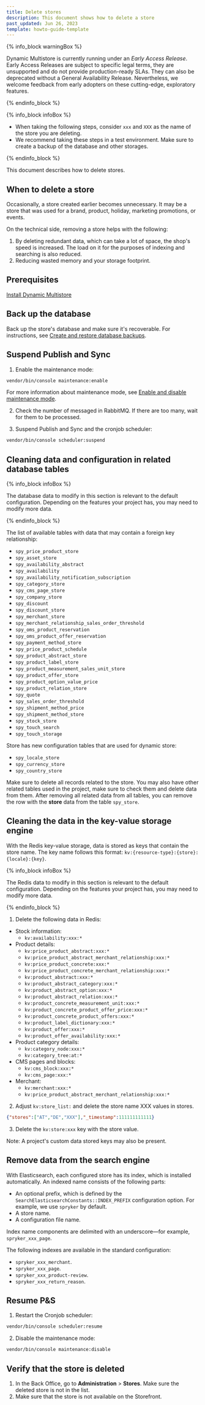 ```yaml
---
title: Delete stores
description: This document shows how to delete a store
past_updated: Jun 26, 2023
template: howto-guide-template
---
```


{% info_block warningBox %}

Dynamic Multistore is currently running under an *Early Access Release*. Early Access Releases are subject to specific legal terms, they are unsupported and do not provide production-ready SLAs. They can also be deprecated without a General Availability Release. Nevertheless, we welcome feedback from early adopters on these cutting-edge, exploratory features.

{% endinfo_block %}

{% info_block infoBox %}

* When taking the following steps, consider `xxx` and `XXX` as the name of the store you are deleting.
* We recommend taking these steps in a test environment. Make sure to create a backup of the database and other storages.

{% endinfo_block %}

This document describes how to delete stores.

## When to delete a store

Occasionally, a store created earlier becomes unnecessary. It may be a store that was used for a brand, product, holiday, marketing promotions, or events.

On the technical side, removing a store helps with the following:
1. By deleting redundant data, which can take a lot of space, the shop's speed is increased. The load on it for the purposes of indexing and searching is also reduced.
2. Reducing wasted memory and your storage footprint.

## Prerequisites

[Install Dynamic Multistore](/docs/pbc/all/dynamic-multistore/{{page.version}}/base-shop/install-and-upgrade/install-features/install-dynamic-multistore.html)


## Back up the database

Back up the store's database and make sure it's recoverable. For instructions, see [Create and restore database backups](/docs/cloud/dev/spryker-cloud-commerce-os/create-and-restore-database-backups.html).

## Suspend Publish and Sync

1. Enable the maintenance mode:
```bash
vendor/bin/console maintenance:enable
```

For more information about maintenance mode, see [Enable and disable maintenance mode](/docs/cloud/dev/spryker-cloud-commerce-os/manage-maintenance-mode/enable-and-disable-maintenance-mode.html).

2. Check the number of messaged in RabbitMQ. If there are too many, wait for them to be processed.

3. Suspend Publish and Sync and the cronjob scheduler:

```bash
vendor/bin/console scheduler:suspend
```


## Cleaning data and configuration in related database tables

{% info_block infoBox %}

The database data to modify in this section is relevant to the default configuration. Depending on the features your project has, you may need to modify more data.

{% endinfo_block %}


The list of available tables with data that may contain a foreign key relationship:
- `spy_price_product_store`
- `spy_asset_store`
- `spy_availability_abstract`
- `spy_availability`
- `spy_availability_notification_subscription`
- `spy_category_store`
- `spy_cms_page_store`
- `spy_company_store`
- `spy_discount`
- `spy_discount_store`
- `spy_merchant_store`
- `spy_merchant_relationship_sales_order_threshold`
- `spy_oms_product_reservation`
- `spy_oms_product_offer_reservation`
- `spy_payment_method_store`
- `spy_price_product_schedule`
- `spy_product_abstract_store`
- `spy_product_label_store`
- `spy_product_measurement_sales_unit_store`
- `spy_product_offer_store`
- `spy_product_option_value_price`
- `spy_product_relation_store`
- `spy_quote`
- `spy_sales_order_threshold`
- `spy_shipment_method_price`
- `spy_shipment_method_store`
- `spy_stock_store`
- `spy_touch_search`
- `spy_touch_storage`

Store has new configuration tables that are used for dynamic store:
- `spy_locale_store`
- `spy_currency_store`
- `spy_country_store`

Make sure to delete all records related to the store. You may also have other related tables used in the project, make sure to check them and delete data from them.
After removing all related data from all tables, you can remove the row with the **store** data from the table `spy_store`.

## Cleaning the data in the key-value storage engine

With the Redis key-value storage, data is stored as keys that contain the store name. The key name follows this format: `kv:{resource-type}:{store}:{locale}:{key}`.

{% info_block infoBox %}

The Redis data to modify in this section is relevant to the default configuration. Depending on the features your project has, you may need to modify more data.

{% endinfo_block %}

1. Delete the following data in Redis:

  - Stock information:
     - `kv:availability:xxx:*`
  - Product details:
      - `kv:price_product_abstract:xxx:*`
      - `kv:price_product_abstract_merchant_relationship:xxx:*`
      - `kv:price_product_concrete:xxx:*`
      - `kv:price_product_concrete_merchant_relationship:xxx:*`
      - `kv:product_abstract:xxx:*`
      - `kv:product_abstract_category:xxx:*`
      - `kv:product_abstract_option:xxx:*`
      - `kv:product_abstract_relation:xxx:*`
      - `kv:product_concrete_measurement_unit:xxx:*`
      - `kv:product_concrete_product_offer_price:xxx:*`
      - `kv:product_concrete_product_offers:xxx:*`
      - `kv:product_label_dictionary:xxx:*`
      - `kv:product_offer:xxx:*`
      - `kv:product_offer_availability:xxx:*`
  - Product category details:
      - `kv:category_node:xxx:*`
      - `kv:category_tree:at:*`
  - CMS pages and blocks:
      - `kv:cms_block:xxx:*`
      - `kv:cms_page:xxx:*`
  - Merchant:
      - `kv:merchant:xxx:*`
      - `kv:price_product_abstract_merchant_relationship:xxx:*`


2. Adjust `kv:store_list:` and delete the store name XXX values in stores.
```json
{"stores":["AT","DE","XXX"],"_timestamp":111111111111}
```
3. Delete the `kv:store:xxx` key with the store value.


Note: A project's custom data stored keys may also be present.

## Remove data from the search engine

With Elasticsearch, each configured store has its index, which is installed automatically. An indexed name consists of the following parts:
- An optional prefix, which is defined by the `SearchElasticsearchConstants::INDEX_PREFIX` configuration option. For example, we use `spryker` by default.
- A store name.
- A configuration file name.

Index name components are delimited with an underscore—for example, `spryker_xxx_page`.

The following indexes are available in the standard configuration:

- `spryker_xxx_merchant`.
- `spryker_xxx_page`.
- `spryker_xxx_product-review`.
- `spryker_xxx_return_reason`.

## Resume P&S

1. Restart the Cronjob scheduler:
```bash
vendor/bin/console scheduler:resume
```

2. Disable the maintenance mode:
```bash
vendor/bin/console maintenance:disable
```


## Verify that the store is deleted

1. In the Back Office, go to **Administration** > **Stores**.
    Make sure the deleted store is not in the list.
3. Make sure that the store is not available on the Storefront.
